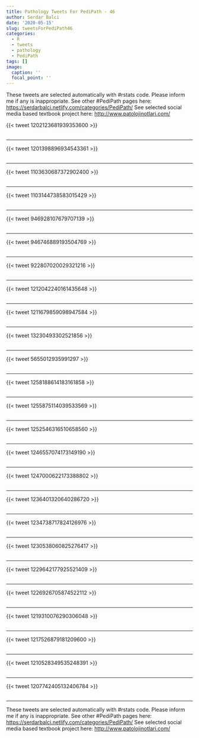 ```yaml
---
title: Pathology Tweets For PediPath - 46
author: Serdar Balci
date: '2020-05-15'
slug: tweetsForPediPath46
categories:
  - R
  - tweets
  - pathology
  - PediPath
tags: []
image:
  caption: ''
  focal_point: ''
---
```



These tweets are selected automatically with #rstats code. Please inform me if any is inappropriate.
See other #PediPath pages here: https://serdarbalci.netlify.com/categories/PediPath/ 
See selected social media based textbook project here: http://www.patolojinotlari.com/

{{< tweet 1202123681939353600 >}}
<br>
<br>
<hr>
{{< tweet 1201398896934543361 >}}
<br>
<br>
<hr>
{{< tweet 1103630687372902400 >}}
<br>
<br>
<hr>
{{< tweet 1103144738583015429 >}}
<br>
<br>
<hr>
{{< tweet 946928107679707139 >}}
<br>
<br>
<hr>
{{< tweet 946746889193504769 >}}
<br>
<br>
<hr>
{{< tweet 922807020029321216 >}}
<br>
<br>
<hr>
{{< tweet 1212042240161435648 >}}
<br>
<br>
<hr>
{{< tweet 1211679859098947584 >}}
<br>
<br>
<hr>
{{< tweet 13230493302521856 >}}
<br>
<br>
<hr>
{{< tweet 5655012935991297 >}}
<br>
<br>
<hr>
{{< tweet 1258188614183161858 >}}
<br>
<br>
<hr>
{{< tweet 1255875114039533569 >}}
<br>
<br>
<hr>
{{< tweet 1252546316510658560 >}}
<br>
<br>
<hr>
{{< tweet 1246557074173149190 >}}
<br>
<br>
<hr>
{{< tweet 1247000622173388802 >}}
<br>
<br>
<hr>
{{< tweet 1236401320640286720 >}}
<br>
<br>
<hr>
{{< tweet 1234738717824126976 >}}
<br>
<br>
<hr>
{{< tweet 1230538060825276417 >}}
<br>
<br>
<hr>
{{< tweet 1229642177925521409 >}}
<br>
<br>
<hr>
{{< tweet 1226926705874522112 >}}
<br>
<br>
<hr>
{{< tweet 1219310076290306048 >}}
<br>
<br>
<hr>
{{< tweet 1217526879181209600 >}}
<br>
<br>
<hr>
{{< tweet 1210528349535248391 >}}
<br>
<br>
<hr>
{{< tweet 1207742405132406784 >}}
<br>
<br>
<hr>


These tweets are selected automatically with #rstats code. Please inform me if any is inappropriate.
See other #PediPath pages here: https://serdarbalci.netlify.com/categories/PediPath/ 
See selected social media based textbook project here: http://www.patolojinotlari.com/
